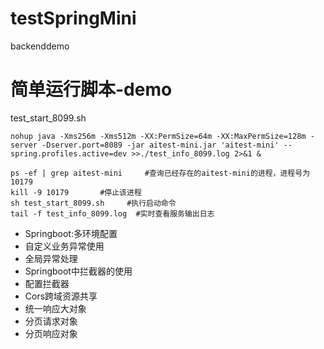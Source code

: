 # testSpringMini
backenddemo

# 简单运行脚本-demo
test_start_8099.sh

```
nohup java -Xms256m -Xms512m -XX:PermSize=64m -XX:MaxPermSize=128m -server -Dserver.port=8089 -jar aitest-mini.jar 'aitest-mini' --spring.profiles.active=dev >>./test_info_8099.log 2>&1 &
```

```
ps -ef | grep aitest-mini     #查询已经存在的aitest-mini的进程，进程号为10179
kill -9 10179       #停止该进程
sh test_start_8099.sh     #执行启动命令
tail -f test_info_8099.log  #实时查看服务输出日志
```

- Springboot:多环境配置
- 自定义业务异常使用
- 全局异常处理
- Springboot中拦截器的使用
- 配置拦截器
- Cors跨域资源共享
- 统一响应大对象
- 分页请求对象
- 分页响应对象
